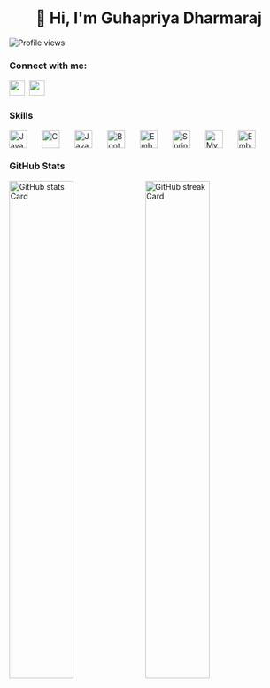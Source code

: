 <div id="toc">
  <ul align="center" style="list-style: none">
    <summary>
      <h1>
        👋 Hi, I'm Guhapriya Dharmaraj
      </h1>
    </summary>
  </ul>
</div>

![Profile views](https://komarev.com/ghpvc/?username=Guhapriya01&label=Profile%20views&color=0e75b6&style=flat)

**<h3 align="left">Connect with me:</h3>** 
<p align="left"><a href="https://github.com/Guhapriya01" target="_blank"><img src="https://img.shields.io/badge/GitHub-100000?style=for-the-badge&logo=github&logoColor=white" height="28" style="margin-right: 4px"></a> <a href="https://www.linkedin.com/in/guhapriya-dharmaraj" target="_blank"><img src="https://img.shields.io/badge/LinkedIn-0077B5?style=for-the-badge&logo=linkedin&logoColor=white" height="28" style="margin-right: 4px"></a></p>

 **<h3 align="left">Skills</h3>**

<div style="display: flex; flex-wrap: wrap; gap: 15px; justify-content: left;"><img src="https://cdn.jsdelivr.net/gh/devicons/devicon/icons/java/java-original.svg" height="32" alt="Java" style="margin-right: 12px"> <img src="https://skillicons.dev/icons?i=c" height="32" alt="C" style="margin-right: 12px"> <img src="https://cdn.jsdelivr.net/gh/devicons/devicon/icons/javascript/javascript-original.svg" height="32" alt="JavaScript" style="margin-right: 12px"> <img src="https://cdn.jsdelivr.net/gh/devicons/devicon/icons/bootstrap/bootstrap-plain.svg" height="32" alt="Bootstrap" style="margin-right: 12px"> <img src="https://cdn.jsdelivr.net/gh/devicons/devicon@latest/icons/ember/ember-original.svg" height="32" alt="Ember" style="margin-right: 12px"> <img src="https://cdn.jsdelivr.net/gh/devicons/devicon/icons/spring/spring-original.svg" height="32" alt="Spring" style="margin-right: 12px"> <img src="https://cdn.jsdelivr.net/gh/devicons/devicon/icons/mysql/mysql-original.svg" height="32" alt="MySQL" style="margin-right: 12px"> <img src="https://cdn.jsdelivr.net/gh/devicons/devicon/icons/ember/ember-original-wordmark.svg" height="32" alt="Ember" style="margin-right: 12px"></div>

 **<h3 align="left">GitHub Stats</h3>**

<p align="left">
  <img width="48%" src="https://github-readme-stats.vercel.app/api?username=Guhapriya01&theme=react&hide_title=false&hide_rank=false&show_icons=false&include_all_commits=false&count_private=true&line_height=23" alt="GitHub stats Card" />
  <img width="48%" src="https://streak-stats.demolab.com/?user=Guhapriya01&theme=react&hide_border=false&date_format=M+j%5B%2C+Y%5D&mode=daily&hide_total_contributions=false&hide_current_streak=false&hide_longest_streak=false&card_height=200" alt="GitHub streak Card" />
</p>

